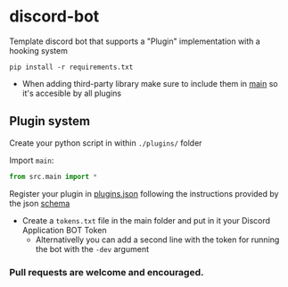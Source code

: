 # discord-bot

Template discord bot that supports a "Plugin" implementation with a hooking system

```
pip install -r requirements.txt
```

- When adding third-party library make sure to include them in [main](plugins/main.py) so it's accesible by all plugins

## Plugin system

Create your python script in within ``./plugins/`` folder

Import ``main``:
```python
from src.main import *
```

Register your plugin in [plugins.json](plugins.json) following the instructions provided by the json [schema](schema.json)

- Create a ``tokens.txt`` file in the main folder and put in it your Discord Application BOT Token
    - Alternativelly you can add a second line with the token for running the bot with the ``-dev`` argument

### Pull requests are welcome and encouraged.
